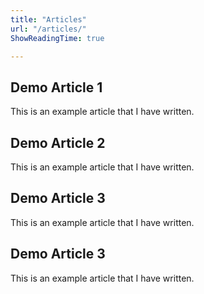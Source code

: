 ```yaml
---
title: "Articles"
url: "/articles/"
ShowReadingTime: true

---
```


## Demo Article 1

This is an example article that I have written.


## Demo Article 2

This is an example article that I have written.

## Demo Article 3

This is an example article that I have written.

## Demo Article 3

This is an example article that I have written.